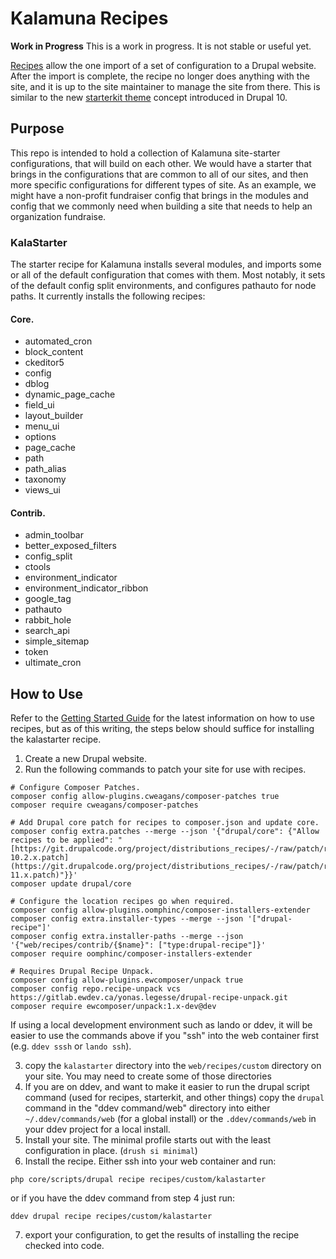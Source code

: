 # Kalamuna Recipes

**Work in Progress** This is a work in progress.  It is not stable or useful yet.

[Recipes](https://www.drupal.org/project/distributions_recipes) allow the one import of a set of configuration to a Drupal website.  After the import is complete, the recipe no longer does anything with the site, and it is up to the site maintainer to manage the site from there.  This is similar to the new [starterkit theme](https://www.drupal.org/docs/core-modules-and-themes/core-themes/starterkit-theme) concept introduced in Drupal 10.

## Purpose

This repo is intended to hold a collection of Kalamuna site-starter configurations, that will build on each other.  We would have a starter that brings in the configurations that are common to all of our sites, and then more specific configurations for different types of site.  As an example, we might have a non-profit fundraiser config that brings in the modules and config that we commonly need when building a site that needs to help an organization fundraise.

### KalaStarter
The starter recipe for Kalamuna installs several modules, and imports some or all of the default configuration that comes with them.  Most notably, it sets of the default config split environments, and configures pathauto for node paths.  It currently installs the following recipes:

  #### Core.
  - automated_cron
  - block_content
  - ckeditor5
  - config
  - dblog
  - dynamic_page_cache
  - field_ui
  - layout_builder
  - menu_ui
  - options
  - page_cache
  - path
  - path_alias
  - taxonomy
  - views_ui
  #### Contrib.
  - admin_toolbar
  - better_exposed_filters
  - config_split
  - ctools
  - environment_indicator
  - environment_indicator_ribbon
  - google_tag
  - pathauto
  - rabbit_hole
  - search_api
  - simple_sitemap
  - token
  - ultimate_cron

## How to Use

Refer to the [Getting Started Guide](https://git.drupalcode.org/project/distributions_recipes/-/blob/1.0.x/docs/getting_started.md) for the latest information on how to use recipes, but as of this writing, the steps below should suffice for installing the kalastarter recipe.

1. Create a new Drupal website.
2. Run the following commands to patch your site for use with recipes.
```
# Configure Composer Patches.
composer config allow-plugins.cweagans/composer-patches true
composer require cweagans/composer-patches

# Add Drupal core patch for recipes to composer.json and update core.
composer config extra.patches --merge --json '{"drupal/core": {"Allow recipes to be applied": "[https://git.drupalcode.org/project/distributions_recipes/-/raw/patch/recipe-10.2.x.patch](https://git.drupalcode.org/project/distributions_recipes/-/raw/patch/recipe-11.x.patch)"}}'
composer update drupal/core

# Configure the location recipes go when required.
composer config allow-plugins.oomphinc/composer-installers-extender
composer config extra.installer-types --merge --json '["drupal-recipe"]'
composer config extra.installer-paths --merge --json '{"web/recipes/contrib/{$name}": ["type:drupal-recipe"]}'
composer require oomphinc/composer-installers-extender

# Requires Drupal Recipe Unpack.
composer config allow-plugins.ewcomposer/unpack true
composer config repo.recipe-unpack vcs https://gitlab.ewdev.ca/yonas.legesse/drupal-recipe-unpack.git
composer require ewcomposer/unpack:1.x-dev@dev
```

If using a local development environment such as lando or ddev, it will be easier to use the commands above if you "ssh" into the web container first (e.g. `ddev sssh` or `lando ssh`).

3. copy the `kalastarter` directory into the `web/recipes/custom` directory on your site.  You may need to create some of those directories
4. If you are on ddev, and want to make it easier to run the drupal script command (used for recipes, starterkit, and other things) copy the `drupal` command in the "ddev command/web" directory into either `~/.ddev/commands/web` (for a global install) or the `.ddev/commands/web` in your ddev project for a local install.
5. Install your site.  The minimal profile starts out with the least configuration in place. (`drush si minimal`)
6. Install the recipe.  Either ssh into your web container and run:

`php core/scripts/drupal recipe recipes/custom/kalastarter`

or if you have the ddev command from step 4 just run:

`ddev drupal recipe recipes/custom/kalastarter`

7. export your configuration, to get the results of installing the recipe checked into code.

